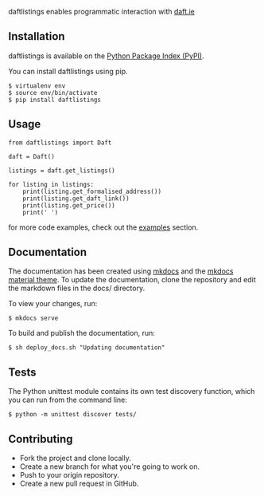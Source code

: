daftlistings enables programmatic interaction with [daft.ie](https://daft.ie)

## Installation

daftlistings is available on the [Python Package Index (PyPI)](https://pypi.python.org/pypi/daftlistings).

You can install daftlistings using pip.

    $ virtualenv env
    $ source env/bin/activate
    $ pip install daftlistings

## Usage

    from daftlistings import Daft

    daft = Daft()

    listings = daft.get_listings()

    for listing in listings:
        print(listing.get_formalised_address())
        print(listing.get_daft_link())
        print(listing.get_price())
        print(' ')

for more code examples, check out the [examples](examples.md) section.

## Documentation

The documentation has been created using [mkdocs](http://www.mkdocs.org/) and the [mkdocs material theme](https://squidfunk.github.io/mkdocs-material/). To update the documentation, clone the repository and edit the markdown files in the docs/ directory.

To view your changes, run:

    $ mkdocs serve

To build and publish the documentation, run:

    $ sh deploy_docs.sh "Updating documentation"

## Tests

The Python unittest module contains its own test discovery function, which you can run from the command line:

    $ python -m unittest discover tests/

## Contributing

  - Fork the project and clone locally.
  - Create a new branch for what you're going to work on.
  - Push to your origin repository.
  - Create a new pull request in GitHub.
